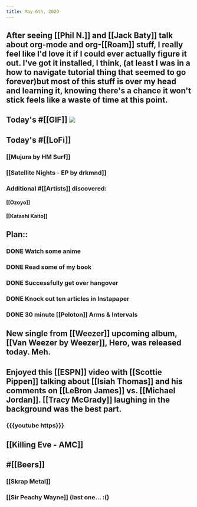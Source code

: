 ```yaml
---
title: May 6th, 2020
---
```


## After seeing [[Phil N.]] and [[Jack Baty]] talk about org-mode and org-[[Roam]] stuff, I really feel like I'd love it if I could ever actually figure it out. I've got it installed, I think, (at least I was in a how to navigate tutorial thing that seemed to go forever)but most of this stuff is over my head and learning it, knowing there's a chance it won't stick feels like a waste of time at this point. 

## Today's #[[GIF]] ![](https://media2.giphy.com/media/kexfTEEZslHubbyMXz/giphy.gif?cid=4d1e4f29c9e7403ba0c96905df4a98a031cba174ba1edb7c&rid=giphy.gif)

## Today's #[[LoFi]]
### [[Mujura by HM Surf]]

### [[Satellite Nights - EP by drkmnd]]

### Additional #[[Artists]] discovered:
#### [[Ozoyo]]

#### [[Katashi Kaito]]

## Plan::
### DONE Watch some anime

### DONE Read some of my book

### DONE Successfully get over hangover

### DONE Knock out ten articles in Instapaper

### DONE 30 minute [[Peloton]] Arms & Intervals

## New single from [[Weezer]] upcoming album, [[Van Weezer by Weezer]], Hero, was released today. Meh.

## Enjoyed this [[ESPN]] video with [[Scottie Pippen]] talking about [[Isiah Thomas]] and his comments on [[LeBron James]] vs. [[Michael Jordan]]. [[Tracy McGrady]] laughing in the background was the best part.
### {{{youtube https}}}

## [[Killing Eve - AMC]]

## #[[Beers]]
### [[Skrap Metal]]

### [[Sir Peachy Wayne]] (last one... :()
